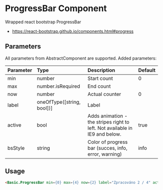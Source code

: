 # ProgressBar Component

Wrapped react bootstrap ProgressBar
* https://react-bootstrap.github.io/components.html#progress

## Parameters

All parameters from AbstractComponent are supported. Added parameters:

| Parameter | Type | Description | Default  |
| --- | :--- | :--- | :--- |
| min | number | Start count | 0 |
| max | number.isRequired | End count |  |
| now | number | Actual counter | 0 |
| label | oneOfType([string, bool])] | Label |  |
| active | bool | Adds animation -  the stripes right to left. Not available in IE9 and below. | true |
| bsStyle | string | Color of progress bar (succes, info, error, warning) | info |

## Usage

```html
<Basic.ProgressBar min={0} max={4} now={2} label="Zpracováno 2 / 4" active/>
```
